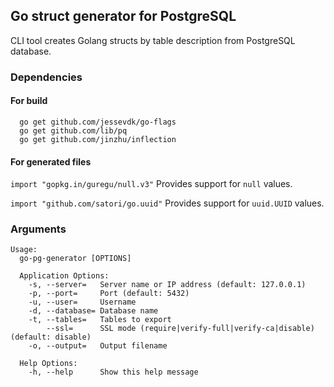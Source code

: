 ## Go struct generator for PostgreSQL

CLI tool creates Golang structs by table description from PostgreSQL database. 

### Dependencies
#### For build
```
  go get github.com/jessevdk/go-flags
  go get github.com/lib/pq
  go get github.com/jinzhu/inflection
```
#### For generated files
`import "gopkg.in/guregu/null.v3"`
Provides support for `null` values.

`import "github.com/satori/go.uuid"`
Provides support for `uuid.UUID` values.

### Arguments 

```
Usage:
  go-pg-generator [OPTIONS]

  Application Options:
    -s, --server=   Server name or IP address (default: 127.0.0.1)
    -p, --port=     Port (default: 5432)
    -u, --user=     Username
    -d, --database= Database name
    -t, --tables=   Tables to export
        --ssl=      SSL mode (require|verify-full|verify-ca|disable) (default: disable)
    -o, --output=   Output filename

  Help Options:
    -h, --help      Show this help message
```
